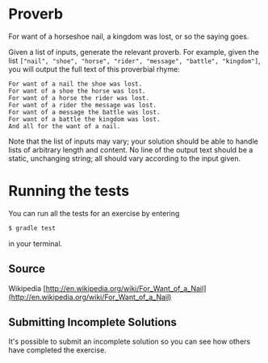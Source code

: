 # Proverb

For want of a horseshoe nail, a kingdom was lost, or so the saying goes.

Given a list of inputs, generate the relevant proverb. For example, given the list `["nail", "shoe", "horse", "rider", "message", "battle", "kingdom"]`, you will output the full text of this proverbial rhyme:

```text
For want of a nail the shoe was lost.
For want of a shoe the horse was lost.
For want of a horse the rider was lost.
For want of a rider the message was lost.
For want of a message the battle was lost.
For want of a battle the kingdom was lost.
And all for the want of a nail.
```

Note that the list of inputs may vary; your solution should be able to handle lists of arbitrary length and content. No line of the output text should be a static, unchanging string; all should vary according to the input given.

# Running the tests

You can run all the tests for an exercise by entering

```sh
$ gradle test
```

in your terminal.

## Source

Wikipedia [http://en.wikipedia.org/wiki/For_Want_of_a_Nail](http://en.wikipedia.org/wiki/For_Want_of_a_Nail)

## Submitting Incomplete Solutions

It's possible to submit an incomplete solution so you can see how others have completed the exercise.
